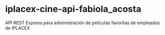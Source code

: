 # iplacex-cine-api-fabiola_acosta
API REST Express para administración de películas favoritas de empleados de IPLACEX

